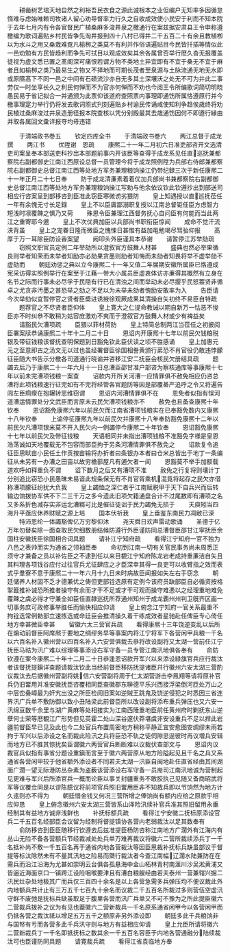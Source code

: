 <!-- { "loadSidebar": true } -->
　　耕凿树艺培天地自然之利裕吾民衣食之源此诚根本之业但编户无知率多因循怠惰难与虑始唯赖司牧诸人留心劝导督率力行久之自收成效使小民安于利而不知本院于去年七月内有令各官督民广植桑麻多浚井泉之檄通行在案兹据安肃县王令申称遵檄编为歌词遍贴乡村民皆争先淘井报到四十八村已得井二千五百二十有余且教植栁以为水斗之用又桑栽难覔凡榆栁之类莫不有利并作俗语遍贴目今民皆扦插等情似此一邑劝勉有方民皆趋利而争先可拭目以观成效矣其余各属曾否举行厯久杳无报覆盖徒视为虚文悉已置之髙阁深可痛恨若谓方物不类地土异宜即有不宜于桑无不宜于麻者且如榆栁之类乃最易生之物又不择地而可期长茂者至泉源与土脉流通无地无水即或原隰髙下不同一邑之中间有石碛流沙亦自无多其土深壤沃之处无不可为井此二事劳仅一时坐享长久之利民何惮而不为官亦何惮而不劝也今阅王令所编歌词简切明晓愚民易于省记拟合一并通颁为此票仰该道府查照票内事理即通饬所属恪遵原行并今檄事理寔力举行仍将发去歌词照式刋刻遍贴乡村谕民传诵咸使知利争趋俟歳终将劝民植过桑麻浚过井泉造册径报本院查核以凭分别殿最其去歳通饬因何不即遵行縁由并取各属回文彚详报夺均毋违错



　　于清端政书巻五
　　钦定四库全书
　　于清端政书巻六
　　两江总督于成龙撰
　　两江书
　　优陞谢　恩疏
　　康熈二十一年二月初六日准吏部咨开文选清吏司案呈奉本部送吏科抄岀本部题前事内开该臣等查得于成龙系见任直巡抚兼都察院右副都御史江南江西原设总督一员管理今将于成龙照例陞为兵部右侍郎兼都察院右副都御史总督江南江西等处地方军务兼理粮饷操江仍带纪録三次于新任康熈二十一年正月二十七日奉
　　防于成龙清亷素着着优加兵部尚书兼都察院右副都御史总督江南江西等处地方军务兼理粮饷操江写勅与他余依议钦此钦遵抄出到部送司相应行咨案呈到部移咨到臣准此窃臣寒微谫劣猥防
　　皇上知遇授以直巡抚莅任一年有余愧无寸长足録
　　皇上不以臣庸鄙溺职复授以江南总督钜任臣方虑智力短浅时凛覆餗之惧乃又荷
　　殊恩令臣兼理江西督务抚心自问臣有何能而当此两江之重寄耶今邀
　　皇上不次优典加臣以兵部尚书职衔臣惊闻
　　成命不觉汗流浃背虽
　　皇上之宠眷日隆而微臣之愧悚日甚惟有益加黾勉竭尽驽骀仰报
　　髙厚于万一耳除臣防设香案望
　　阙叩头外臣谨具本恭谢
　　请暂停江苏举劾疏
　　窃照文职官员定例二年举劾所以澄叙官方鼓舞人材甚
　　盛典也然必举果循良则举者知荣而未举者知励亦必劾果贪墨则劾者知悔而未劾者知畏将举不虚举劾不虚劾而
　　朝廷劝惩之典以立今康熈二十一年又值二年届期安徽所属臣已恪遵成宪采访得实照例举行在案至于江蘓一带大小属员臣虚衷体访亦亷得其概然有立身在名节之际而行事未必尽孚于民隠有行已在清浊之间而举动未必尽撄乎民怒葢贤非循卓之尤贪非汚墨之甚恐举之劾之不足以为未举未劾者愧励安敢率为入
　　告臣请今次举劾似宜暂停官之贤者臣奬进诱掖徐观厥成果其清操自矢初终不易臣自特疏
　　题荐官之不尽贤者臣仰体
　　皇上寛大之仁提命教诫以期自新万一怙恶不悛臣亦不时纠叅不敢稍为姑容庻激劝不爽而于澄叙官方鼔舞人材或少有裨益矣
　　请豁民欠漕项疏
　　臣猥以菲材荷防
　　皇上特简总制两江当莅任之初披阅臣署案牍恭诵康熈二十年十二月二十日
　　恩诏内开康熈十七年以前民欠钱粮税银及带征钱粮该督抚查明保题到日豁免钦此臣伏读之顷不胜感诵
　　皇上加惠元元之至意即古之汤文无以过也虽经署督臣徐国相誊黄颁行苐恐不肖官役仍敢违悖朦征臣随大书告示分檄各司道通行晓谕并咨移江安二抚臣会核民欠册结具疏
　　题蠲去后乃于康熈二十一年六月十一日总漕臣邵甘准户部咨为察核通库等事康熈十七年以前未完漕项钱粮一案查
　　诏款内开所关河漕一应情罪俱不赦免相应仍咨总漕将此项钱粮速行征完如有不完将经管各官题防等因是部覆綦严追呼之令又将遍告闾左臣痌瘝在抱辗转思维窃谓
　　恩诏内河漕情罪俱不在
　　恩免者似指有悮河道漕运情罪处分文武臣而言原未云民欠漕项钱粮亦不
　　赦免也且备查康熈十年钦奉
　　恩诏豁免康熈六年以前民欠而江南省漕项钱粮实在已奉豁免数内又康熈十八年钦奉
　　上谕停征康熈九年以前民欠幷康熈十八年奉防豁免康熈十二年以前民欠凡漕项银米莫不开入民欠内一例蠲停今康熈二十年钦奉
　　恩诏豁免康熈十七年以前民欠及带征钱粮
　　天语相同并未指出漕项钱粮不准豁免字様是皇恩浩荡诚如天地覆载无不包容而部臣拘于另条河漕情罪俱不赦免之
　　诏款复令追征臣思畎亩小民任土作贡按亩输将办折者曰条银办本者曰仓米总皆出于地丁一条编征从未另有一办漕之田亩以故穷檐蔀屋凡有逋欠者一闻
　　恩豁莫不举手加额载道欢呼如释重负不谓
　　诏下数月之后又有漕项不准
　　赦免之行复将则壤计丁分别追比窃恐小民愚昧未易谙此规条保无有不肖官胥乘机混竟将起存之民欠亦借称漕项朦征纷扰大负我
　　皇上蠲恤之深仁者乎江南赋税甲于天下自兵兴而后转输边饷拨协军供不下二三千万之多今遗此旧项欠籍通盘合计不过尾数即有漕项之名又多系折色减存实非运北漕糈可比是催征徒诎于民力蠲免无损于
　　天庾矧当四海升平亟应休养财赋之源上培
　　国本伏祈我
　　皇上垂鉴东南民力凋敝已深
　　特沛恩纶一体蠲豁俾亿万穷黎仰沐
　　尧天舜日欢声雷动歌诵
　　圣德于亿万年勿替矣除一面查取民欠细数册结候防遵行外臣谨防同总漕督臣邵甘江寜抚臣余国柱安徽抚臣徐国相合词具题
　　请补江宁知府疏
　　看得江宁知府一官不独为八邑之表帅而实为通省之领袖臣奉
　　命初到江南一切有关官民事务尚未周悉正须守才兼备之员以补佐臣之不逮到任以来目覩江宁知府陈龙岩老成持重亷洁自矢且其料理各项钱谷应付过往官兵尤征肆应之才臣深幸其得一良吏可以收臂指之效而表式乎羣寮不意于康熈二十一年六月十九日未时病故臣闻报如失左右手窃念
　　朝廷储养人材固不乏才德兼优之俦但吏部铨选原有定例今该府员缺部臣自必循资按格掣籖推补诚恐所推者操守有余而才干不足或才干可观而操守难慿以之经理重地难免覆餗之虞必得才守兼全如臣任直隷巡抚所荐通州知州于成龙覇州州判卫旣齐区画一切事务庶可政修事举胜任而愉快相应仰请
　　皇上俯念江宁知府一官关系最重不拘铨选常例勅部立速拣选或命廷臣会推清操久着干练成效者星驰赴任俾臣专心倚任地方幸甚微臣幸甚
　　留徽六太三营官兵疏
　　看得康熈十三年饶逆变乱以后所在煽动前督臣阿席熈于要地之绸缪务早等事案内将江宁将军下各营闲甲兵粮一千名以六百名补入徽州营以四百名补入六安营俱裁去叅将改设副将又太湖一营前任江宁抚臣马祜为汛广难以综理等事添设右军守备一员专管江南汛地俱各奉有
　　俞防钦遵在案今康熈二十年十二月二十日恭逢恩诏款开军兴以来添设緑旗官兵应行裁汰者该督抚提鎭详查题请裁汰钦此当经前督臣移防抚提诸臣幷行徽州六安太湖三营酌议裁汰去后据徽州营副将姚信六安营副将周于仁太湖营游击李鳯翔等请将原补官兵仍旧畱用并准安徽抚臣咨覆相同臣查徽郡东聨德平乐兴西接浮梁倒河匝处万山之中层峦叠嶂最为奸宄出没之所臣检阅旧案如逆贼王跳鬼及饶逆侵犯之时悉因三省连界汛广兵单不敷防御以致小丑陆梁此前督臣所以改设副将添布重兵弹压也又六安一汛绵亘数千余里与湖广黄麻等处相接实为江南西陲重地臣前任黄州府时剿抚东山逆孽何士荣等厯覩江广形势但见英霍二处山深谷邃伏莽堪虞非安设重兵不足以捍此岩疆前督臣早已见及此也今二处官兵布置周密地方稍称平静正宜安愈图安绸缪未雨若拘于军兴以后添设之名而裁此险汛之兵将臣恐不轨之徒伺隙思逞彼时再议増兵安辑而地方已不胜其惊扰矣臣谓徽六两营官兵断断难以议裁伏查部文与
　　恩诏内议裁官兵似指有事省分题设重鎭而言至于徽六两营原从地方险隘起见且千名之兵又系通省各营闲甲较于他省额外添设者不同若夫太湖一汛臣自闽地赴任直省经由其间湖面广濶一望无际港防丛杂素为盗薮该营添设右军守备一员耑司江南汛地诚为营制起见更难与军兴后所添官兵一概而论臣以事关封疆重务不敢胶执己见随又备商昭武将军等议覆佥同是以谬陈臆议将前项官兵照旧畱用臣非不知裁兵即以节饷然为地方计久逺则亦不得为
　　朝廷惜金钱又何况三营所增之俸饷尚有额内应给之原款乎相应仰恳
　　皇上俯念徽州六安太湖三营皆系山泽险汛续补官兵准其照旧留用永垂经制其有益地方诚非浅鲜也
　　补抚标额兵疏
　　看得江宁安徽二抚标原添设官兵二千五百名经部臣会议留为经制将督提镇协各营内老弱裁汰以足其数奉有
　　俞防移咨到臣臣随移行钦遵去后兹准提臣杨防咨称江南地方广濶外有江海内有丛山无险不备各营额兵节经裁减处处兵单万难再裁议将徽六二营所裁续添兵丁一千名抵补尚不敷一千五百名再于通省内地各营裁汰等因臣思裁补抚标兵缺虽部议于督提等标汰除然未有不量其汛地之险易而槩行裁汰者今查江南幅辽濶水陆兼防在在需兵而沿江沿海为尤甚如崇明云台俱各孤悬海中金山柘林青村南滙川沙吴淞黄浦又皆逼近海面京口一镇跨江设险咽喉要津且有漕白粮艘经由若夫泰州一营兼辖兴掘二汛民灶杂处地极其广而兵仅三百四十余名是以上各营急需多兵弹压均不便议裁此外内地额兵共计止有三万五千七百九十余名而议裁二千五百名所裁过多则营伍空虚汛守鲜不废弛是抚标兵缺虽取足于腹里各营而汛广兵单又不可不豫为之所此提臣徽六二营裁兵拨补之议为有见也葢徽六二营新裁兵一千名原系通省闲甲今以各营闲甲而仍抵各营之裁汰祗以增足五万五千之额原非另外添设即
　　朝廷多此千兵粮饷非与国帑有亏而各营多此千兵汛守则与地方有益相应仰请
　　皇上允臣所请将徽六二营新裁兵丁一千名即抵抚标之数其余一千五百名容臣于内地各营通融分陆续裁汰可也臣谨防同具题
　　请寛裁兵疏
　　看得江省袁临地方奉

